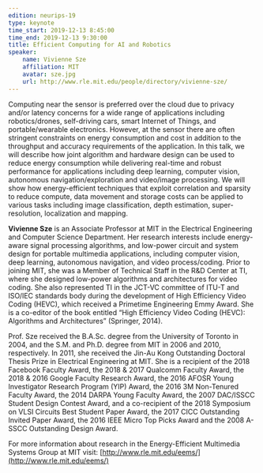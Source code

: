 ```yaml
---
edition: neurips-19
type: keynote
time_start: 2019-12-13 8:45:00
time_end: 2019-12-13 9:30:00
title: Efficient Computing for AI and Robotics
speaker:
    name: Vivienne Sze
    affiliation: MIT
    avatar: sze.jpg
    url: http://www.rle.mit.edu/people/directory/vivienne-sze/
---
```

Computing near the sensor is preferred over the cloud due to privacy and/or latency concerns for a wide range of applications including robotics/drones, self-driving cars, smart Internet of Things, and portable/wearable electronics.  However, at the sensor there are often stringent constraints on energy consumption and cost in addition to the throughput and accuracy requirements of the application. In this talk, we will describe how joint algorithm and hardware design can be used to reduce energy consumption while delivering real-time and robust performance for applications including deep learning, computer vision, autonomous navigation/exploration and video/image processing.  We will show how energy-efficient techniques that exploit correlation and sparsity to reduce compute, data movement and storage costs can be applied to various tasks including image classification, depth estimation, super-resolution, localization and mapping.  

**Vivienne Sze** is an Associate Professor at MIT in the Electrical Engineering and Computer Science Department.  Her research interests include energy-aware signal processing algorithms, and low-power circuit and system design for portable multimedia applications, including computer vision, deep learning, autonomous navigation, and video process/coding. Prior to joining MIT, she was a Member of Technical Staff in the R&D Center at TI, where she designed low-power algorithms and architectures for video coding. She also represented TI in the JCT-VC committee of ITU-T and ISO/IEC standards body during the development of High Efficiency Video Coding (HEVC), which received a Primetime Engineering Emmy Award.  She is a co-editor of the book entitled “High Efficiency Video Coding (HEVC): Algorithms and Architectures” (Springer, 2014).  

Prof. Sze received the B.A.Sc. degree from the University of Toronto in 2004, and the S.M. and Ph.D. degree from MIT in 2006 and 2010, respectively. In 2011, she received the Jin-Au Kong Outstanding Doctoral Thesis Prize in Electrical Engineering at MIT.  She is a recipient of the 2018 Facebook Faculty Award, the 2018 & 2017 Qualcomm Faculty Award, the 2018 & 2016 Google Faculty Research Award, the 2016 AFOSR Young Investigator Research Program (YIP) Award, the 2016 3M Non-Tenured Faculty Award, the 2014 DARPA Young Faculty Award, the 2007 DAC/ISSCC Student Design Contest Award, and a co-recipient of the 2018 Symposium on VLSI Circuits Best Student Paper Award, the 2017 CICC Outstanding Invited Paper Award, the 2016 IEEE Micro Top Picks Award and the 2008 A-SSCC Outstanding Design Award. 

For more information about research in the Energy-Efficient Multimedia Systems Group at MIT visit: [http://www.rle.mit.edu/eems/](http://www.rle.mit.edu/eems/)
